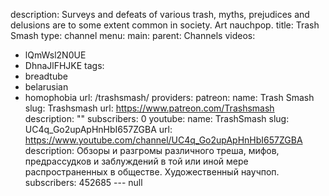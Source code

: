 description: Surveys and defeats of various trash, myths, prejudices and delusions
  are to some extent common in society. Art nauchpop.
title: Trash Smash
type: channel
menu:
  main:
    parent: Channels
videos:
- lQmWsl2N0UE
- DhnaJlFHJKE
tags:
- breadtube
- belarusian
- homophobia
url: /trashsmash/
providers:
  patreon:
    name: Trash Smash
    slug: Trashsmash
    url: https://www.patreon.com/Trashsmash
    description: ""
    subscribers: 0
  youtube:
    name: TrashSmash
    slug: UC4q_Go2upApHnHbI657ZGBA
    url: https://www.youtube.com/channel/UC4q_Go2upApHnHbI657ZGBA
    description: Обзоры и разгромы различного треша, мифов, предрассудков и заблуждений
      в той или иной мере распространенных в обществе. Художественный научпоп.
    subscribers: 452685
--- null
